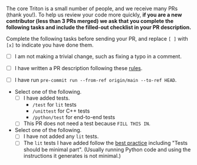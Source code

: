 The core Triton is a small number of people, and we receive many PRs (thank
you!).  To help us review your code more quickly, **if you are a new
contributor (less than 3 PRs merged) we ask that you complete the following
tasks and include the filled-out checklist in your PR description.**

Complete the following tasks before sending your PR, and replace `[ ]` with
`[x]` to indicate you have done them.

- [ ] I am not making a trivial change, such as fixing a typo in a comment.

- [ ] I have written a PR description following these
  [rules](https://cbea.ms/git-commit/#why-not-how).

- [ ] I have run `pre-commit run --from-ref origin/main --to-ref HEAD`.

- Select one of the following.
  - [ ] I have added tests.
    - `/test` for `lit` tests
    - `/unittest` for C++ tests
    - `/python/test` for end-to-end tests
  - [ ] This PR does not need a test because `FILL THIS IN`.

- Select one of the following.
  - [ ] I have not added any `lit` tests.
  - [ ] The `lit` tests I have added follow the [best practice](https://mlir.llvm.org/getting_started/TestingGuide/#filecheck-best-practices)
    including "Tests should be minimal part". (Usually running Python code
    and using the instructions it generates is not minimal.)
